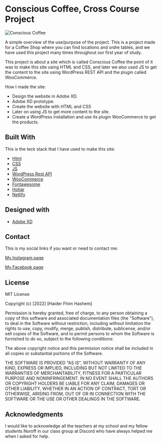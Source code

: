 # Conscious Coffee, Cross Course Project


![Conscious Coffee ](https://user-images.githubusercontent.com/91637854/207985355-02f6df96-41b7-4b99-9b5c-79f489504443.png)


A simple overview of the use/purpose of the project. This is a project made for a Coffee Shop where you can find locations and ordre tables, and we have used this project many times throughout our first year of study.


This project is about a site which is called Conscious Coffee  the point of it was to make this site using HTML and CSS, and later we also used JS to get the content to the site using WordPress REST API and the plugin called WooCommerce.


How I made the site:

- Design the website in Adobe XD.
- Adobe XD prototype.
- Create the website with HTML and CSS
- Later on using JS to get more content to the site.
- Create a WordPress installation and use its plugin WooCommerce to get the products.


## Built With

This is the teck stack that I have used to make this site:

- [Html]()
- [CSS]()
- [JS]()
- [WordPress Rest API](https://wordpress.com/)
- [WooCommerce](https://woocommerce.com/)
- [Fontawesome](https://fontawesome.com/)
- [Hotjar](https://www.hotjar.com/)
- [Netlify](https://www.netlify.com/)

## Designed with

- [Adobe XD](https://www.adobe.com/no/products/xd.html)

## Contact

This is my social links if you want or need to contact me:

[My Instagram page](https://www.instagram.com/)

[My Facebook page](https://www.facebook.com/)

## License

MIT License

Copyright (c) [2022] [Haider Fhim Hashem]

Permission is hereby granted, free of charge, to any person obtaining a copy
of this software and associated documentation files (the "Software"), to deal
in the Software without restriction, including without limitation the rights
to use, copy, modify, merge, publish, distribute, sublicense, and/or sell
copies of the Software, and to permit persons to whom the Software is
furnished to do so, subject to the following conditions:

The above copyright notice and this permission notice shall be included in all
copies or substantial portions of the Software.

THE SOFTWARE IS PROVIDED "AS IS", WITHOUT WARRANTY OF ANY KIND, EXPRESS OR
IMPLIED, INCLUDING BUT NOT LIMITED TO THE WARRANTIES OF MERCHANTABILITY,
FITNESS FOR A PARTICULAR PURPOSE AND NONINFRINGEMENT. IN NO EVENT SHALL THE
AUTHORS OR COPYRIGHT HOLDERS BE LIABLE FOR ANY CLAIM, DAMAGES OR OTHER
LIABILITY, WHETHER IN AN ACTION OF CONTRACT, TORT OR OTHERWISE, ARISING FROM,
OUT OF OR IN CONNECTION WITH THE SOFTWARE OR THE USE OR OTHER DEALINGS IN THE
SOFTWARE.

## Acknowledgments

I would like to acknowledge all the teachers at my school and my fellow students Noroff in our class group at Discord who have always helped me when I asked for help.
